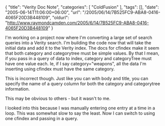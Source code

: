 {
	"title": "Verity Doc Note",
	"categories": [
		"ColdFusion"
	],
	"tags": [],
	"date": "2005-06-14T11:06:00+06:00",
	"url": "/2005/06/14/7B525FC9-ABA8-0416-4065F20D3B448109",
	"oldurl": "http://www.raymondcamden.com/2005/6/14/7B525FC9-ABA8-0416-4065F20D3B448109"
}

I'm working on a project now where I'm converting a large set of search queries into a Verity search. I'm building the code now that will take the initial data and add it to the Verity index. The docs for cfindex make it seem that both category and categorytree must be simple values. By that I mean, if you pass in a query of data to index, category and categoryTree must have one value each. Ie, if I say category="weapons", all the data I'm inserting using cfindex must have the same category.

This is incorrect though. Just like you can with body and title, you can specify the name of a query column for both the category and categorytree information.

This may be obvious to others - but it wasn't to me.

I looked into this because I was manually entering one entry at a time in a loop. This was somewhat slow to say the least. Now I can switch to using one cfindex and passing in a query.